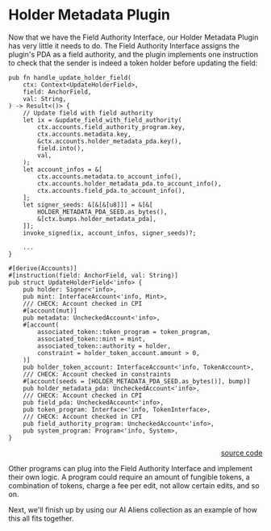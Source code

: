 # Holder Metadata Plugin

Now that we have the Field Authority Interface, our Holder Metadata Plugin has very little it needs to do. The Field Authority Interface assigns the plugin's PDA as a field authority, and the plugin implements one instruction to check that the sender is indeed a token holder before updating the field:

```
pub fn handle_update_holder_field(
    ctx: Context<UpdateHolderField>,
    field: AnchorField,
    val: String,
) -> Result<()> {
    // Update field with field authority
    let ix = &update_field_with_field_authority(
        ctx.accounts.field_authority_program.key,
        ctx.accounts.metadata.key,
        &ctx.accounts.holder_metadata_pda.key(),
        field.into(),
        val,
    );
    let account_infos = &[
        ctx.accounts.metadata.to_account_info(),
        ctx.accounts.holder_metadata_pda.to_account_info(),
        ctx.accounts.field_pda.to_account_info(),
    ];
    let signer_seeds: &[&[&[u8]]] = &[&[
        HOLDER_METADATA_PDA_SEED.as_bytes(),
        &[ctx.bumps.holder_metadata_pda],
    ]];
    invoke_signed(ix, account_infos, signer_seeds)?;

    ...
}

#[derive(Accounts)]
#[instruction(field: AnchorField, val: String)]
pub struct UpdateHolderField<'info> {
    pub holder: Signer<'info>,
    pub mint: InterfaceAccount<'info, Mint>,
    /// CHECK: Account checked in CPI
    #[account(mut)]
    pub metadata: UncheckedAccount<'info>,
    #[account(
        associated_token::token_program = token_program,
        associated_token::mint = mint,
        associated_token::authority = holder,
        constraint = holder_token_account.amount > 0,
    )]
    pub holder_token_account: InterfaceAccount<'info, TokenAccount>,
    /// CHECK: Account checked in constraints
    #[account(seeds = [HOLDER_METADATA_PDA_SEED.as_bytes()], bump)]
    pub holder_metadata_pda: UncheckedAccount<'info>,
    /// CHECK: Account checked in CPI
    pub field_pda: UncheckedAccount<'info>,
    pub token_program: Interface<'info, TokenInterface>,
    /// CHECK: Account checked in CPI
    pub field_authority_program: UncheckedAccount<'info>,
    pub system_program: Program<'info, System>,
}
```

<div style="text-align: right">
    <a href="https://github.com/garden-labs/garden-labs-program-library/blob/main/holder-metadata-plugin/program/src/instructions.rs" target="_blank">source code</a>
</div>

Other programs can plug into the Field Authority Interface and implement their own logic. A program could require an amount of fungible tokens, a combination of tokens, charge a fee per edit, not allow certain edits, and so on.

Next, we'll finish up by using our AI Aliens collection as an example of how this all fits together.
